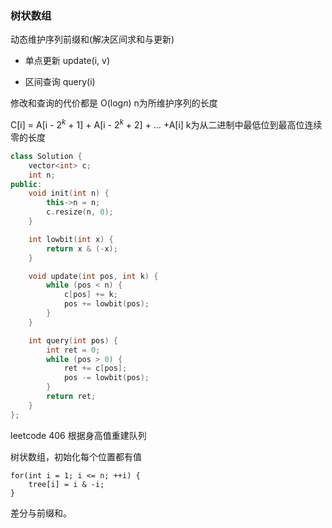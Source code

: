 ### 树状数组

动态维护序列前缀和(解决区间求和与更新)

+ 单点更新 update(i, v)

+ 区间查询 query(i)

修改和查询的代价都是 O(log$n$) n为所维护序列的长度 

C[i] = A[i - $2^k$ + 1] + A[i - $2^k$ + 2] + $\dots$ +A[i]  k为从二进制中最低位到最高位连续零的长度

```c++
class Solution {
	vector<int> c;
	int n;
public:
	void init(int n) {
		this->n = n;
		c.resize(n, 0);
	}

	int lowbit(int x) {
		return x & (-x);
	}

	void update(int pos, int k) {
		while (pos < n) {
			c[pos] += k;
			pos += lowbit(pos);
		}
	}

	int query(int pos) {
		int ret = 0;
		while (pos > 0) {
			ret += c[pos];
			pos -= lowbit(pos);
		}
		return ret;
	}
};
```

leetcode 406 根据身高值重建队列

树状数组，初始化每个位置都有值

```
for(int i = 1; i <= n; ++i) {
	tree[i] = i & -i;
}
```

差分与前缀和。